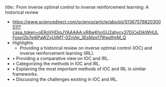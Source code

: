 title:: From inverse optimal control to inverse reinforcement learning: A historical review

- https://www.sciencedirect.com/science/article/abs/pii/S1367578820300511?casa_token=oERoVHDiqJYAAAAA:vR8wKhoGU2ahycy37DiCeDikWHULFpsnI2b7ej6PaWZvUilMT-0ZnVej_3EsMze179IwdfmM_Q
- Highlights
	- Providing a historical review on inverse optimal control (IOC) and inverse reinforcement learning (IRL).
- •
  Providing a comparative view on IOC and IRL.
- •
  Categorizing the methods in IOC and IRL.
- •
  Explaining the most important methods of IOC and IRL in similar frameworks.
- •
  Discussing the challenges existing in IOC and IRL.